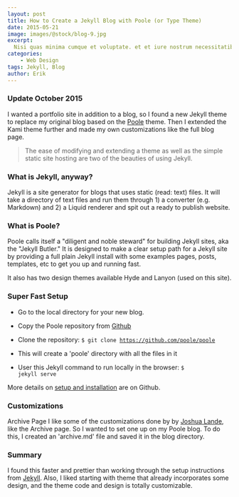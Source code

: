 ```yaml
---
layout: post
title: How to Create a Jekyll Blog with Poole (or Type Theme)
date: 2015-05-21
image: images/@stock/blog-9.jpg
excerpt:
  Nisi quas minima cumque et voluptate. et et iure nostrum necessitatibus et ipsam sed doloribus ab odio. voluptates velit et quaerat qui
categories:
    - Web Design
tags: Jekyll, Blog
author: Erik
---
```



### Update October 2015
I wanted a portfolio site in addition to a blog, so I found a new Jekyll theme to replace my original blog based on the [Poole](https://github.com/poole/poole) theme. Then I extended the Kami theme further and made my own customizations like the full blog page.

>The ease of modifying and extending a theme as well as the simple static site hosting are two of the beauties of using Jekyll.

### What is Jekyll, anyway?
Jekyll is a site generator for blogs that uses static (read: text) files. It will take a directory of text files and run them through 1) a converter (e.g. Markdown) and 2) a Liquid renderer and spit out a ready to publish website.

### What is Poole?
Poole calls itself a "diligent and noble steward" for building Jekyll sites, aka the "Jekyll Butler." It is designed to make a clear setup path for a Jekyll site by providing a full plain Jekyll install with some examples pages, posts, templates, etc to get you up and running fast.

It also has two design themes available Hyde and Lanyon (used on this site).

### Super Fast Setup
* Go to the local directory for your new blog.
* Copy the Poole repository from [Github](https://github.com/poole/poole)
* Clone the repository: <code>$ git clone https://github.com/poole/poole</code>

* This will create a 'poole' directory with all the files in it
* User this Jekyll command to run locally in the browser: <code>$ jekyll serve</code>

More details on [setup and installation](https://github.com/poole/poole) are on Github.

### Customizations
Archive Page
I like some of the customizations done by by [Joshua Lande](http://joshualande.com/jekyll-github-pages-poole/), like the Archive page. So I wanted to set one up on my Poole blog.
To do this, I created an 'archive.md' file and saved it in the blog directory.

### Summary
I found this faster and prettier than working through the setup instructions from [Jekyll](www.jekyllrb.com).
Also, I liked starting with theme that already incorporates some design, and the theme code and design is totally customizable.
